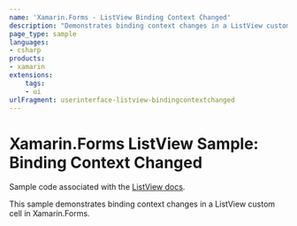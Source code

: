```yaml
---
name: 'Xamarin.Forms - ListView Binding Context Changed'
description: "Demonstrates binding context changes in a ListView custom cell in Xamarin.Forms (UI)"
page_type: sample
languages:
- csharp
products:
- xamarin
extensions:
    tags:
    - ui
urlFragment: userinterface-listview-bindingcontextchanged
---
```

# Xamarin.Forms ListView Sample: Binding Context Changed

Sample code associated with the [ListView docs](https://docs.microsoft.com/xamarin/xamarin-forms/user-interface/listview/).

This sample demonstrates binding context changes in a ListView custom cell in Xamarin.Forms.
